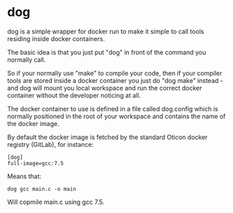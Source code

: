 # dog

dog is a simple wrapper for docker run to make it simple to call tools residing inside docker containers.

The basic idea is that you just put "dog" in front of the command you normally call.

So if your normally use "make" to compile your code, then if your compiler tools 
are stored inside a docker container you just do "dog make" instead - and dog 
will mount you local workspace and run the correct docker container without the 
developer noticing at all.

The docker container to use is defined in a file called dog.config which is 
normally positioned in the root of your workspace and contains the name of the 
docker image.

By default the docker image is fetched by the standard Oticon docker registry (GitLab),
for instance:

```
[dog]
full-image=gcc:7.5
```


Means that:

```
dog gcc main.c -o main

```

Will copmile main.c using gcc 7.5.
